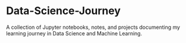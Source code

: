 # Data-Science-Journey
A collection of Jupyter notebooks, notes, and projects documenting my learning journey in Data Science and Machine Learning.
